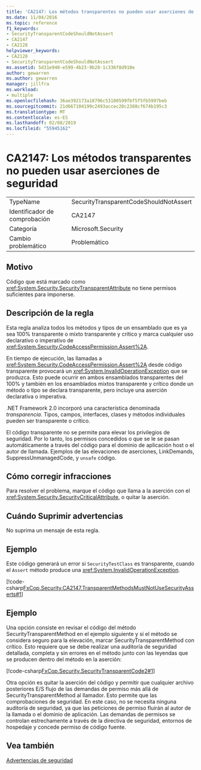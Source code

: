 ```yaml
---
title: 'CA2147: Los métodos transparentes no pueden usar aserciones de seguridad'
ms.date: 11/04/2016
ms.topic: reference
f1_keywords:
- SecurityTransparentCodeShouldNotAssert
- CA2147
- CA2128
helpviewer_keywords:
- CA2128
- SecurityTransparentCodeShouldNotAssert
ms.assetid: 5d31e940-e599-4b23-9b28-1c336f8d910e
author: gewarren
ms.author: gewarren
manager: jillfra
ms.workload:
- multiple
ms.openlocfilehash: 36ae392173a18796c53100599fbf5f5fb5997beb
ms.sourcegitcommit: 21d667104199c2493accec20c2388cf674b195c3
ms.translationtype: MT
ms.contentlocale: es-ES
ms.lasthandoff: 02/08/2019
ms.locfileid: "55945162"
---
```

# <a name="ca2147-transparent-methods-may-not-use-security-asserts"></a>CA2147: Los métodos transparentes no pueden usar aserciones de seguridad

|||
|-|-|
|TypeName|SecurityTransparentCodeShouldNotAssert|
|Identificador de comprobación|CA2147|
|Categoría|Microsoft.Security|
|Cambio problemático|Problemático|

## <a name="cause"></a>Motivo
 Código que está marcado como <xref:System.Security.SecurityTransparentAttribute> no tiene permisos suficientes para imponerse.

## <a name="rule-description"></a>Descripción de la regla
 Esta regla analiza todos los métodos y tipos de un ensamblado que es ya sea 100% transparente o mixto transparente y crítico y marca cualquier uso declarativo o imperativo de <xref:System.Security.CodeAccessPermission.Assert%2A>.

 En tiempo de ejecución, las llamadas a <xref:System.Security.CodeAccessPermission.Assert%2A> desde código transparente provocará un <xref:System.InvalidOperationException> que se produzca. Esto puede ocurrir en ambos ensamblados transparentes del 100% y también en los ensamblados mixtos transparente y crítico donde un método o tipo se declara transparente, pero incluye una aserción declarativa o imperativa.

 .NET Framework 2.0 incorporó una característica denominada *transparencia*. Tipos, campos, interfaces, clases y métodos individuales pueden ser transparente o crítico.

 El código transparente no se permite para elevar los privilegios de seguridad. Por lo tanto, los permisos concedidos o que se le se pasan automáticamente a través del código para el dominio de aplicación host o el autor de llamada. Ejemplos de las elevaciones de aserciones, LinkDemands, SuppressUnmanagedCode, y `unsafe` código.

## <a name="how-to-fix-violations"></a>Cómo corregir infracciones
 Para resolver el problema, marque el código que llama a la aserción con el <xref:System.Security.SecurityCriticalAttribute>, o quitar la aserción.

## <a name="when-to-suppress-warnings"></a>Cuándo Suprimir advertencias
 No suprima un mensaje de esta regla.

## <a name="example"></a>Ejemplo
 Este código generará un error si `SecurityTestClass` es transparente, cuando el `Assert` método produce una <xref:System.InvalidOperationException>.

 [!code-csharp[FxCop.Security.CA2147.TransparentMethodsMustNotUseSecurityAsserts#1](../code-quality/codesnippet/CSharp/ca2147-transparent-methods-may-not-use-security-asserts_1.cs)]

## <a name="example"></a>Ejemplo
 Una opción consiste en revisar el código del método SecurityTransparentMethod en el ejemplo siguiente y si el método se considera seguro para la elevación, marcar SecurityTransparentMethod con crítico. Esto requiere que se debe realizar una auditoría de seguridad detallada, completa y sin errores en el método junto con las leyendas que se producen dentro del método en la aserción:

 [!code-csharp[FxCop.Security.SecurityTransparentCode2#1](../code-quality/codesnippet/CSharp/ca2147-transparent-methods-may-not-use-security-asserts_2.cs)]

 Otra opción es quitar la aserción del código y permitir que cualquier archivo posteriores E/S flujo de las demandas de permiso más allá de SecurityTransparentMethod al llamador. Esto permite que las comprobaciones de seguridad. En este caso, no se necesita ninguna auditoría de seguridad, ya que las peticiones de permiso fluirán al autor de la llamada o el dominio de aplicación. Las demandas de permisos se controlan estrechamente a través de la directiva de seguridad, entornos de hospedaje y concede permiso de código fuente.

## <a name="see-also"></a>Vea también
 [Advertencias de seguridad](../code-quality/security-warnings.md)